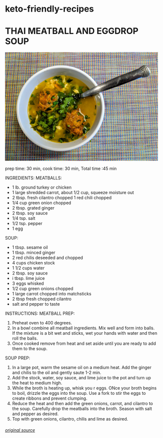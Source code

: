 # keto-friendly-recipes

# THAI MEATBALL AND EGGDROP SOUP

![alt text](../images/eggdrop-soup.jpg)

prep time: 30 min, cook time: 30  min, Total time :45 min

INGREDIENTS:
MEATBALLS:
  * 1 lb. ground turkey or chicken
  * 1 large shredded carrot, about 1/2 cup, squeeze moisture out
  * 2 tbsp. fresh cilantro chopped 1 red chili chopped
  * 1/4 cup green onion chopped
  * 2 tbsp. grated ginger
  * 2 tbsp. soy sauce
  * 1/4 tsp. salt
  * 1/2 tsp. pepper
  * 1 egg

SOUP:
  * 1 tbsp. sesame oil
  * 1 tbsp. minced ginger
  * 2 red chilis deseeded and chopped
  * 4 cups chicken stock
  * 1 1/2 cups water
  * 2 tbsp. soy sauce
  * i tbsp. lime juice
  * 3 eggs whisked
  * 1/2 cup green onions chopped
  * 1 large carrot chopped into matchsticks
  * 2 tbsp fresh chopped cilantro
  * salt and pepper to taste

INSTRUCTIONS:
MEATBALL PREP:
1. Preheat oven to 400 degrees.
2. In a bowl combine all meatball ingredients. Mix well and form into balls. If the mixture is a bit wet and sticks, wet your hands with water and then roll the balls.
3. Once cooked remove from heat and set aside until you are ready to add them to the soup.

SOUP PREP:
1. In a large pot, warm the sesame oil on a medium heat. Add the ginger and chilis to the oil and gently saute 1-2 min.
2. Add the stock, water, soy sauce, and lime juice to the pot and turn up the heat to medium high.
3. While the broth is heating up, whisk you r eggs. ONce your broth begins to boil, drizzle the eggs into the soup. Use a fork to stir the eggs to create ribbons and prevent clumping.
4. Reduce the heat and then add the green onions, carrot, and cilantro to the soup. Carefully drop the meatballs into the broth. Season with salt and pepper as desired.
5. Top with green onions, cilantro, chilis and lime as desired.

###### [original source](https://www.asaucykitchen.com/thai-meatball-and-egg-drop-soup/ "recipe")


